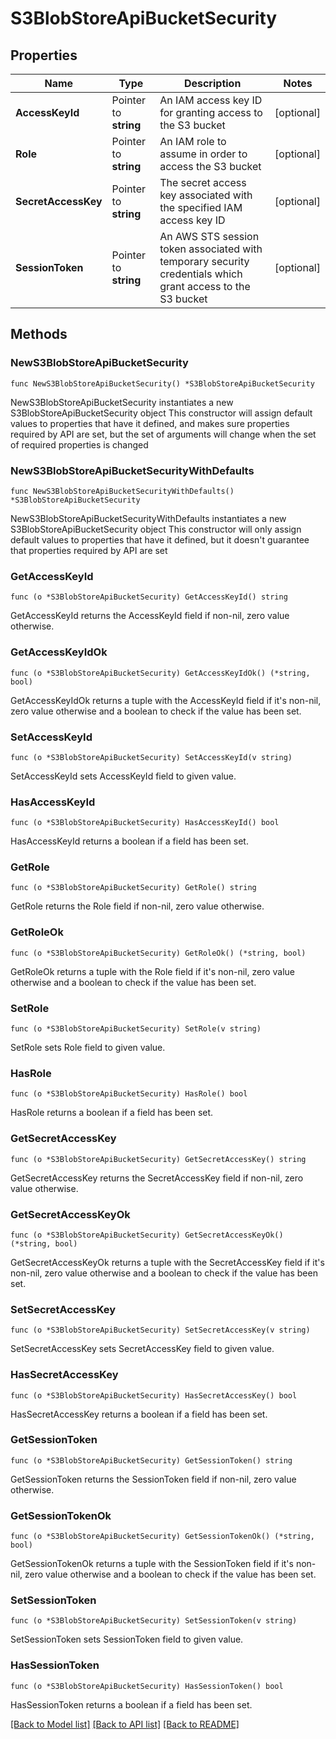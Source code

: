 # S3BlobStoreApiBucketSecurity

## Properties

Name | Type | Description | Notes
------------ | ------------- | ------------- | -------------
**AccessKeyId** | Pointer to **string** | An IAM access key ID for granting access to the S3 bucket | [optional] 
**Role** | Pointer to **string** | An IAM role to assume in order to access the S3 bucket | [optional] 
**SecretAccessKey** | Pointer to **string** | The secret access key associated with the specified IAM access key ID | [optional] 
**SessionToken** | Pointer to **string** | An AWS STS session token associated with temporary security credentials which grant access to the S3 bucket | [optional] 

## Methods

### NewS3BlobStoreApiBucketSecurity

`func NewS3BlobStoreApiBucketSecurity() *S3BlobStoreApiBucketSecurity`

NewS3BlobStoreApiBucketSecurity instantiates a new S3BlobStoreApiBucketSecurity object
This constructor will assign default values to properties that have it defined,
and makes sure properties required by API are set, but the set of arguments
will change when the set of required properties is changed

### NewS3BlobStoreApiBucketSecurityWithDefaults

`func NewS3BlobStoreApiBucketSecurityWithDefaults() *S3BlobStoreApiBucketSecurity`

NewS3BlobStoreApiBucketSecurityWithDefaults instantiates a new S3BlobStoreApiBucketSecurity object
This constructor will only assign default values to properties that have it defined,
but it doesn't guarantee that properties required by API are set

### GetAccessKeyId

`func (o *S3BlobStoreApiBucketSecurity) GetAccessKeyId() string`

GetAccessKeyId returns the AccessKeyId field if non-nil, zero value otherwise.

### GetAccessKeyIdOk

`func (o *S3BlobStoreApiBucketSecurity) GetAccessKeyIdOk() (*string, bool)`

GetAccessKeyIdOk returns a tuple with the AccessKeyId field if it's non-nil, zero value otherwise
and a boolean to check if the value has been set.

### SetAccessKeyId

`func (o *S3BlobStoreApiBucketSecurity) SetAccessKeyId(v string)`

SetAccessKeyId sets AccessKeyId field to given value.

### HasAccessKeyId

`func (o *S3BlobStoreApiBucketSecurity) HasAccessKeyId() bool`

HasAccessKeyId returns a boolean if a field has been set.

### GetRole

`func (o *S3BlobStoreApiBucketSecurity) GetRole() string`

GetRole returns the Role field if non-nil, zero value otherwise.

### GetRoleOk

`func (o *S3BlobStoreApiBucketSecurity) GetRoleOk() (*string, bool)`

GetRoleOk returns a tuple with the Role field if it's non-nil, zero value otherwise
and a boolean to check if the value has been set.

### SetRole

`func (o *S3BlobStoreApiBucketSecurity) SetRole(v string)`

SetRole sets Role field to given value.

### HasRole

`func (o *S3BlobStoreApiBucketSecurity) HasRole() bool`

HasRole returns a boolean if a field has been set.

### GetSecretAccessKey

`func (o *S3BlobStoreApiBucketSecurity) GetSecretAccessKey() string`

GetSecretAccessKey returns the SecretAccessKey field if non-nil, zero value otherwise.

### GetSecretAccessKeyOk

`func (o *S3BlobStoreApiBucketSecurity) GetSecretAccessKeyOk() (*string, bool)`

GetSecretAccessKeyOk returns a tuple with the SecretAccessKey field if it's non-nil, zero value otherwise
and a boolean to check if the value has been set.

### SetSecretAccessKey

`func (o *S3BlobStoreApiBucketSecurity) SetSecretAccessKey(v string)`

SetSecretAccessKey sets SecretAccessKey field to given value.

### HasSecretAccessKey

`func (o *S3BlobStoreApiBucketSecurity) HasSecretAccessKey() bool`

HasSecretAccessKey returns a boolean if a field has been set.

### GetSessionToken

`func (o *S3BlobStoreApiBucketSecurity) GetSessionToken() string`

GetSessionToken returns the SessionToken field if non-nil, zero value otherwise.

### GetSessionTokenOk

`func (o *S3BlobStoreApiBucketSecurity) GetSessionTokenOk() (*string, bool)`

GetSessionTokenOk returns a tuple with the SessionToken field if it's non-nil, zero value otherwise
and a boolean to check if the value has been set.

### SetSessionToken

`func (o *S3BlobStoreApiBucketSecurity) SetSessionToken(v string)`

SetSessionToken sets SessionToken field to given value.

### HasSessionToken

`func (o *S3BlobStoreApiBucketSecurity) HasSessionToken() bool`

HasSessionToken returns a boolean if a field has been set.


[[Back to Model list]](../README.md#documentation-for-models) [[Back to API list]](../README.md#documentation-for-api-endpoints) [[Back to README]](../README.md)


